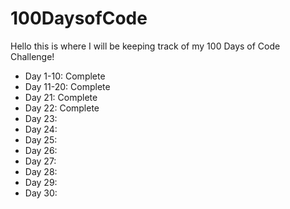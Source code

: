 # 100DaysofCode

Hello this is where I will be keeping track of my 100 Days of Code Challenge!

- Day 1-10: Complete
- Day 11-20: Complete
- Day 21: Complete
- Day 22: Complete
- Day 23:
- Day 24:
- Day 25:
- Day 26:
- Day 27:
- Day 28:
- Day 29:
- Day 30:
